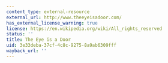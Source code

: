 ```yaml
---
content_type: external-resource
external_url: http://www.theeyeisadoor.com/
has_external_license_warning: true
license: https://en.wikipedia.org/wiki/All_rights_reserved
status: ''
title: The Eye is a Door
uid: 3e33deba-37cf-4c8c-9275-8a9ab6309fff
wayback_url: ''
---
```

